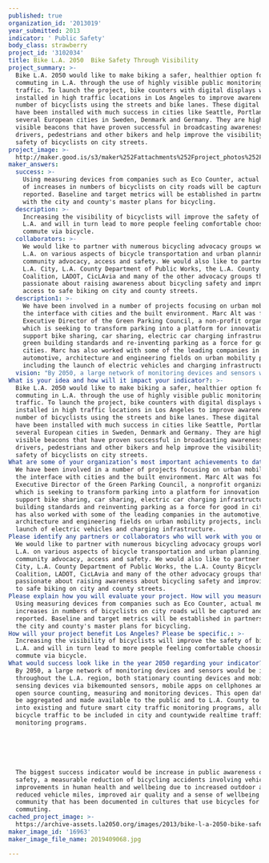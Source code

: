 ```yaml
---
published: true
organization_id: '2013019'
year_submitted: 2013
indicator: ' Public Safety'
body_class: strawberry
project_id: '3102034'
title: Bike L.A. 2050  Bike Safety Through Visibility
project_summary: >-
  Bike L.A. 2050 would like to make biking a safer, healthier option for
  commuting in L.A. through the use of highly visible public monitoring of bike
  traffic. To launch the project, bike counters with digital displays will be
  installed in high traffic locations in Los Angeles to improve awareness of the
  number of bicyclists using the streets and bike lanes. These digital counters
  have been installed with much success in cities like Seattle, Portland and in
  several European cities in Sweden, Denmark and Germany. They are highly
  visible beacons that have proven successful in broadcasting awareness to
  drivers, pedestrians and other bikers and help improve the visibility and
  safety of bicyclists on city streets.
project_image: >-
  http://maker.good.is/s3/maker%252Fattachments%252Fproject_photos%252Fimages%252F16963%252Fdisplay%252F2019409068.jpg=c570x385
maker_answers:
  success: >-
    Using measuring devices from companies such as Eco Counter, actual metrics
    of increases in numbers of bicyclists on city roads will be captured and
    reported. Baseline and target metrics will be established in partnership
    with the city and county's master plans for bicycling.
  description: >-
    Increasing the visibility of bicyclists will improve the safety of biking in
    L.A. and will in turn lead to more people feeling comfortable choosing to
    commute via bicycle.
  collaborators: >-
    We would like to partner with numerous bicycling advocacy groups working in
    L.A. on various aspects of bicycle transportation and urban planning,
    community advocacy, access and safety. We would also like to partner with
    L.A. City, L.A. County Department of Public Works, the L.A. County Bicycle
    Coalition, LADOT, CicLAvia and many of the other advocacy groups that are
    passionate about raising awareness about bicycling safety and improving
    access to safe biking on city and county streets.
  description1: >-
    We have been involved in a number of projects focusing on urban mobility and
    the interface with cities and the built environment. Marc Alt was founding
    Executive Director of the Green Parking Council, a non-profit organization
    which is seeking to transform parking into a platform for innovation to
    support bike sharing, car sharing, electric car charging infrastructure,
    green building standards and re-inventing parking as a force for good in
    cities. Marc has also worked with some of the leading companies in the
    automotive, architecture and engineering fields on urban mobility projects,
    including the launch of electric vehicles and charging infrastructure.
  vision: "By 2050, a large network of monitoring devices and sensors would be installed throughout the L.A. region, both stationary counting devices and mobile sensing devices via bike-mounted sensors, mobile apps on cellphones and other open source counting, measuring and monitoring devices. This open data would be aggregated and made available to the public and to L.A. County to integrate into existing and future smart city traffic monitoring programs, allowing bicycle traffic to be included in city and county-wide realtime traffic monitoring programs.\r\n\r\nThe biggest success indicator would be increase in public awareness of bike safety, a measurable reduction of bicycling accidents involving vehicles, improvements in human health and well-being due to increased outdoor activity, reduced vehicle miles, improved air quality and a sense of wellbeing and community that has been documented in cultures that use bicycles for commuting."
What is your idea and how will it impact your indicator?: >-
  Bike L.A. 2050 would like to make biking a safer, healthier option for
  commuting in L.A. through the use of highly visible public monitoring of bike
  traffic. To launch the project, bike counters with digital displays will be
  installed in high traffic locations in Los Angeles to improve awareness of the
  number of bicyclists using the streets and bike lanes. These digital counters
  have been installed with much success in cities like Seattle, Portland and in
  several European cities in Sweden, Denmark and Germany. They are highly
  visible beacons that have proven successful in broadcasting awareness to
  drivers, pedestrians and other bikers and help improve the visibility and
  safety of bicyclists on city streets.
What are some of your organization’s most important achievements to date?: >-
  We have been involved in a number of projects focusing on urban mobility and
  the interface with cities and the built environment. Marc Alt was founding
  Executive Director of the Green Parking Council, a nonprofit organization
  which is seeking to transform parking into a platform for innovation to
  support bike sharing, car sharing, electric car charging infrastructure, green
  building standards and reinventing parking as a force for good in cities. Marc
  has also worked with some of the leading companies in the automotive,
  architecture and engineering fields on urban mobility projects, including the
  launch of electric vehicles and charging infrastructure.
Please identify any partners or collaborators who will work with you on this project.: >-
  We would like to partner with numerous bicycling advocacy groups working in
  L.A. on various aspects of bicycle transportation and urban planning,
  community advocacy, access and safety. We would also like to partner with L.A.
  City, L.A. County Department of Public Works, the L.A. County Bicycle
  Coalition, LADOT, CicLAvia and many of the other advocacy groups that are
  passionate about raising awareness about bicycling safety and improving access
  to safe biking on city and county streets.
Please explain how you will evaluate your project. How will you measure success?: >-
  Using measuring devices from companies such as Eco Counter, actual metrics of
  increases in numbers of bicyclists on city roads will be captured and
  reported. Baseline and target metrics will be established in partnership with
  the city and county's master plans for bicycling.
How will your project benefit Los Angeles? Please be specific.: >-
  Increasing the visibility of bicyclists will improve the safety of biking in
  L.A. and will in turn lead to more people feeling comfortable choosing to
  commute via bicycle.
What would success look like in the year 2050 regarding your indicator?: >-
  By 2050, a large network of monitoring devices and sensors would be installed
  throughout the L.A. region, both stationary counting devices and mobile
  sensing devices via bikemounted sensors, mobile apps on cellphones and other
  open source counting, measuring and monitoring devices. This open data would
  be aggregated and made available to the public and to L.A. County to integrate
  into existing and future smart city traffic monitoring programs, allowing
  bicycle traffic to be included in city and countywide realtime traffic
  monitoring programs.






  The biggest success indicator would be increase in public awareness of bike
  safety, a measurable reduction of bicycling accidents involving vehicles,
  improvements in human health and wellbeing due to increased outdoor activity,
  reduced vehicle miles, improved air quality and a sense of wellbeing and
  community that has been documented in cultures that use bicycles for
  commuting.
cached_project_image: >-
  https://archive-assets.la2050.org/images/2013/bike-l-a-2050-bike-safety-through-visibility/maker.good.is/s3/maker%252Fattachments%252Fproject_photos%252Fimages%252F16963%252Fdisplay%252F2019409068.jpg=c570x385.jpg
maker_image_id: '16963'
maker_image_file_name: 2019409068.jpg

---
```

